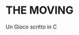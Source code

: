 # THE MOVING
Un Gioco scritto in C                                                                                          

